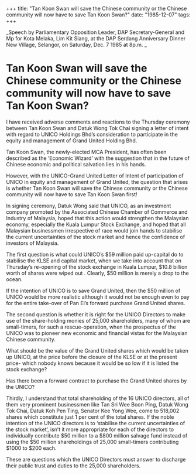 +++ 
title: "Tan Koon Swan will save the Chinese community or the Chinese community will now have to save Tan Koon Swan?"
date: "1985-12-07"
tags:
+++

_Speech by Parliamentary Opposition Leader, DAP Secretary-General and Mp for Kota Melaka, Lim Kit Siang, at the DAP Serdang Anniversary Dinner New Village, Selangor, on Saturday, Dec. 7 1985 at 8p.m. _

# Tan Koon Swan will save the Chinese community or the Chinese community will now have to save Tan Koon Swan?

I have received adverse comments and reactions to the Thursday ceremony between Tan Koon Swan and Datuk Wong Tok Chai signing a letter of intent with regard to UNICO Holdings Bhd’s consideration to participate in the equity and management of Grand United  Holding Bhd.</u>

Tan Koon Swan, the newly-elected MCA President, has often been described as the ‘Economic Wizard’ with the suggestion that in the future of Chinese economic and political salvation lies in his hands.

However, with the UNICO-Grand United Letter of Intent of participation of UNICO in equity and management of Grand United, the question that arises is whether Tan Koon Swan will save the Chinese community or the Chinese community will now have to save Tan Koon Swan first!

In signing ceremony, Datuk Wong said that UNICO, as an investment company promoted by the Associated Chinese Chamber of Commerce and Industry of Malaysia, hoped that this action would strengthen the Malaysian economy, especially the Kuala Lumpur Stock Exchange, and hoped that all Malaysian businessmen irrespective of race would join hands to stabilise the current uncertainties of the stock market and hence the confidence of investors of Malaysia.

The first question is what could UNICO’s $59 million paid up-capital do to stabilise the KLSE and capital market, when we take into account that on Thursday’s re-opening of the stock exchange in Kuala Lumpur, $10.8 billion worth of shares were wiped out . Clearly, $50 million is merely a drop to the ocean.

If the intention of UNICO is to save Grand United, then the $50 million of UNICO would be more realistic although it would not be enough even to pay for the entire take-over of Pan El’s forward purchase Grand United shares.

The second question is whether it is right for the UNICO Directors to make use of the share-holding monies of 25,000 shareholders, many of whom are small-timers, for such a rescue-operation, when the prospectus of the UNICO was to pioneer new economic and financial vistas for the Malaysian Chinese community.

What should be the value of the Grand United shares which would be taken up UNICO, at the price before the closure of the KLSE or at the present price- which nobody knows because it would be so low if it is listed the stock exchange?

Has there been a forward contract to purchase the Grand United shares by the UNICO?

Thirdly, I understand that total shareholding of the 16 UNICO directors, all of them very prominent businessmen like Tan Sri Wee Boon Ping, Datuk Wong Tok Chai, Datuk Koh Pen Ting, Senator Kee Yong Wee, come to 518,002 shares which constitute just 1 per cent of the total shares. If the noble intention of the UNICO directors is to ‘stabilise the current uncertainties of the stock market’, isn’t it more appropriate for each of the directors to individually contribute $50 million to a $800 million salvage fund instead of using the $50 million shareholdings of 25,000 small-timers contributing $1000 to $200 each.

These are questions which the UNICO Directors must answer to discharge their public trust and duties to the 25,000 shareholders.
 
